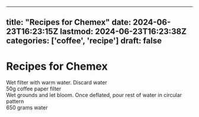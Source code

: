 
---
title: "Recipes for Chemex"
date: 2024-06-23T16:23:15Z
lastmod: 2024-06-23T16:23:38Z
categories: ['coffee', 'recipe']
draft: false
---


# Recipes for Chemex

Wet filter with warm water. Discard water  
50g coffee paper filter  
Wet grounds and let bloom. Once deflated, pour rest of water in circular pattern  
650 grams water

<!-- #coffee #recipe #public -->

<!-- {BearID:B14A6ED3-8E95-47A3-B66D-277FDB49145D} -->
